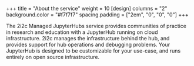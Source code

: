 +++
title = "About the service"
weight = 10
[design]
  columns = "2"
  background.color = "#f7f7f7"
  spacing.padding = ["2em", "0", "0", "0"]
+++

The 2i2c Managed JupyterHubs service provides communities of practice in research and education with a JupyterHub running on cloud infrastructure. 2i2c manages the infrastructure behind the hub, and provides support for hub operations and debugging problems. Your JupyterHub is designed to be customizable for your use-case, and runs entirely on open source infrastructure.

